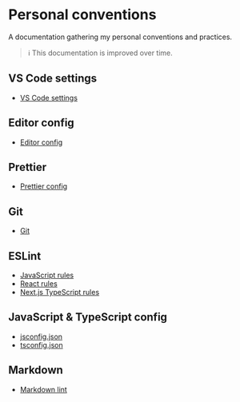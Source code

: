 # Personal conventions

A documentation gathering my personal conventions and practices.

> ℹ️ This documentation is improved over time.

## VS Code settings

*   [VS Code settings](vscode/vscode-settings.md)

## Editor config

*   [Editor config](editorconfig/editorconfig.md)

## Prettier

*   [Prettier config](prettier/prettier.md)

## Git

*   [Git](git/git.md)

## ESLint

*   [JavaScript rules](eslint/js-rules.md)
*   [React rules](eslint/react-rules/README.md)
*   [Next.js TypeScript rules](eslint/next-ts-rules.md)

## JavaScript & TypeScript config

*   [jsconfig.json](json-config/js-config.md)
*   [tsconfig.json](ts)

## Markdown

*   [Markdown lint](markdown/markdownlint.md)
